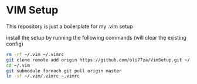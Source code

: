 # VIM Setup

This repository is just a boilerplate for my .vim setup

install the setup by running the following commands (will clear the existing config)

```sh
rm -rf ~/.vim ~/.vimrc
git clone remote add origin https://github.com/oli77za/VimSetup.git ~/.vim
cd ~/.vim
git submodule foreach git pull origin master
ln -sf ~/.vim/.vimrc ~.vimrc
```


